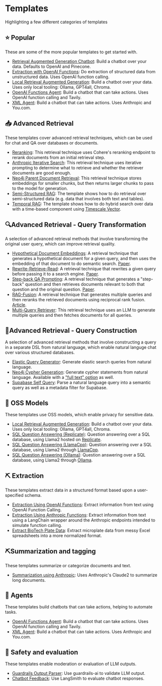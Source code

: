 # Templates

Highlighting a few different categories of templates

## ⭐ Popular

These are some of the more popular templates to get started with.

- [Retrieval Augmented Generation Chatbot](../rag-conversation): Build a chatbot over your data. Defaults to OpenAI and Pinecone.
- [Extraction with OpenAI Functions](../extraction-openai-functions): Do extraction of structured data from unstructured data. Uses OpenAI function calling.
- [Local Retrieval Augmented Generation](../rag-chroma-private): Build a chatbot over your data. Uses only local tooling: Ollama, GPT4all, Chroma.
- [OpenAI Functions Agent](../openai-functions-agent): Build a chatbot that can take actions. Uses OpenAI function calling and Tavily.
- [XML Agent](../xml-agent): Build a chatbot that can take actions. Uses Anthropic and You.com.


## 📥 Advanced Retrieval

These templates cover advanced retrieval techniques, which can be used for chat and QA over databases or documents.

- [Reranking](../rag-pinecone-rerank): This retrieval technique uses Cohere's reranking endpoint to rerank documents from an initial retrieval step.
- [Anthropic Iterative Search](../anthropic-iterative-search): This retrieval technique uses iterative prompting to determine what to retrieve and whether the retriever documents are good enough.
- [Neo4j Parent Document Retrieval](../neo4j-parent): This retrieval technique stores embeddings for smaller chunks, but then returns larger chunks to pass to the model for generation.
- [Semi-Structured RAG](../rag-semi-structured): The template shows how to do retrieval over semi-structured data (e.g. data that involves both text and tables).
- [Temporal RAG](../rag-timescale-hybrid-search-time): The template shows how to do hybrid search over data with a time-based component using [Timescale Vector](https://www.timescale.com/ai?utm_campaign=vectorlaunch&utm_source=langchain&utm_medium=referral).

## 🔍Advanced Retrieval - Query Transformation

A selection of advanced retrieval methods that involve transforming the original user query, which can improve retrieval quality.

- [Hypothetical Document Embeddings](../hyde): A retrieval technique that generates a hypothetical document for a given query, and then uses the embedding of that document to do semantic search. [Paper](https://arxiv.org/abs/2212.10496).
- [Rewrite-Retrieve-Read](../rewrite-retrieve-read): A retrieval technique that rewrites a given query before passing it to a search engine. [Paper](https://arxiv.org/abs/2305.14283).
- [Step-back QA Prompting](../stepback-qa-prompting): A retrieval technique that generates a "step-back" question and then retrieves documents relevant to both that question and the original question. [Paper](https://arxiv.org/abs//2310.06117).
- [RAG-Fusion](../rag-fusion): A retrieval technique that generates multiple queries and then reranks the retrieved documents using reciprocal rank fusion. [Article](https://towardsdatascience.com/forget-rag-the-future-is-rag-fusion-1147298d8ad1).
- [Multi-Query Retriever](../rag-pinecone-multi-query): This retrieval technique uses an LLM to generate multiple queries and then fetches documents for all queries.


## 🧠Advanced Retrieval - Query Construction

A selection of advanced retrieval methods that involve constructing a query in a separate DSL from natural language, which enable natural languge chat over various structured databases.

- [Elastic Query Generator](../elastic-query-generator): Generate elastic search queries from natural language.
- [Neo4j Cypher Generation](../neo4j-cypher): Generate cypher statements from natural language. Available with a ["full text" option](../neo4j-cypher-ft) as well.
- [Supabase Self Query](../self-query-supabase): Parse a natural language query into a semantic query as well as a metadata filter for Supabase.

## 🦙 OSS Models

These templates use OSS models, which enable privacy for sensitive data.

- [Local Retrieval Augmented Generation](../rag-chroma-private): Build a chatbot over your data. Uses only local tooling: Ollama, GPT4all, Chroma.
- [SQL Question Answering (Replicate)](../sql-llama2): Question answering over a SQL database, using Llama2 hosted on [Replicate](https://replicate.com/).
- [SQL Question Answering (LlamaCpp)](../sql-llamacpp): Question answering over a SQL database, using Llama2 through [LlamaCpp](https://github.com/ggerganov/llama.cpp).
- [SQL Question Answering (Ollama)](../sql-ollama): Question answering over a SQL database, using Llama2 through [Ollama](https://github.com/jmorganca/ollama).

## ⛏️ Extraction

These templates extract data in a structured format based upon a user-specified schema.

- [Extraction Using OpenAI Functions](../extraction-openai-functions): Extract information from text using OpenAI Function Calling.
- [Extraction Using Anthropic Functions](../extraction-anthropic-functions): Extract information from text using a LangChain wrapper around the Anthropic endpoints intended to simulate function calling.
- [Extract BioTech Plate Data](../plate-chain): Extract microplate data from messy Excel spreadsheets into a more normalized format.

## ⛏️Summarization and tagging

These templates summarize or categorize documents and text. 

- [Summarization using Anthropic](../summarize-anthropic): Uses Anthropic's Claude2 to summarize long documents.

## 🤖 Agents

These templates build chatbots that can take actions, helping to automate tasks.

- [OpenAI Functions Agent](../openai-functions-agent): Build a chatbot that can take actions. Uses OpenAI function calling and Tavily.
- [XML Agent](../xml-agent): Build a chatbot that can take actions. Uses Anthropic and You.com.

## :rotating_light: Safety and evaluation

These templates enable moderation or evaluation of LLM outputs.

- [Guardrails Output Parser](../guardrails-output-parser): Use guardrails-ai to validate LLM output.
- [Chatbot Feedback](../chat-bot-feedback): Use LangSmith to evaluate chatbot responses.